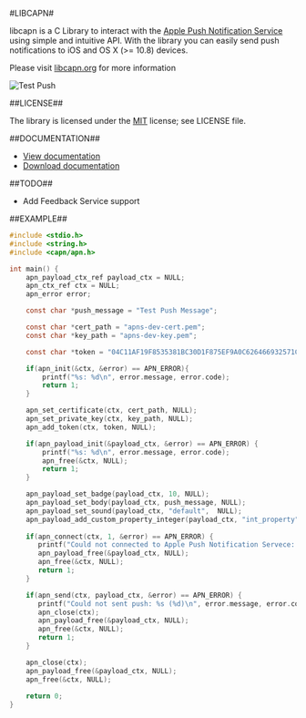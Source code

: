 #LIBCAPN#

libcapn is a C Library to interact with the [Apple Push Notification Service](http://developer.apple.com/library/mac/#documentation/NetworkingInternet/Conceptual/RemoteNotificationsPG/ApplePushService/ApplePushService.html) using simple and intuitive API. 
With the library you can easily send push notifications to iOS and OS X (>= 10.8) devices. 

Please visit [libcapn.org](http://libcapn.org) for more information

![Test Push](http://libcapn.org/images/test_push.png)

##LICENSE##

The library is licensed under the [MIT](http://www.opensource.org/licenses/mit-license.php) license; see LICENSE file.

##DOCUMENTATION##

- <a href="http://libcapn.org/doc/html/index.html">View documentation</a>
- <a href="http://libcapn.org/download/libcapn-0.9.0-doc.tar.bz2">Download documentation</a>

##TODO##

* Add Feedback Service support 

##EXAMPLE##

```c
#include <stdio.h>
#include <string.h>
#include <capn/apn.h>

int main() {
    apn_payload_ctx_ref payload_ctx = NULL;
    apn_ctx_ref ctx = NULL;
    apn_error error;

    const char *push_message = "Test Push Message";

    const char *cert_path = "apns-dev-cert.pem";
    const char *key_path = "apns-dev-key.pem";

    const char *token = "04C11AF19F8535381BC30D1F875EF9A0C626466932571C2AA2296B8C562D397C";

    if(apn_init(&ctx, &error) == APN_ERROR){
        printf("%s: %d\n", error.message, error.code);
        return 1;
    }

    apn_set_certificate(ctx, cert_path, NULL);
    apn_set_private_key(ctx, key_path, NULL);
    apn_add_token(ctx, token, NULL);

    if(apn_payload_init(&payload_ctx, &error) == APN_ERROR) {
        printf("%s: %d\n", error.message, error.code);
        apn_free(&ctx, NULL);
        return 1;
    }

    apn_payload_set_badge(payload_ctx, 10, NULL);
    apn_payload_set_body(payload_ctx, push_message, NULL);
    apn_payload_set_sound(payload_ctx, "default",  NULL);
    apn_payload_add_custom_property_integer(payload_ctx, "int_property", 20, NULL);
  
    if(apn_connect(ctx, 1, &error) == APN_ERROR) {
       printf("Could not connected to Apple Push Notification Servece: %s (%d)\n", error.message, error.code);
       apn_payload_free(&payload_ctx, NULL);
       apn_free(&ctx, NULL);
       return 1;
    }

    if(apn_send(ctx, payload_ctx, &error) == APN_ERROR) {
       printf("Could not sent push: %s (%d)\n", error.message, error.code);
       apn_close(ctx);
       apn_payload_free(&payload_ctx, NULL);
       apn_free(&ctx, NULL);
       return 1;
    } 

    apn_close(ctx);
    apn_payload_free(&payload_ctx, NULL);
    apn_free(&ctx, NULL);
    
    return 0;
}
```
